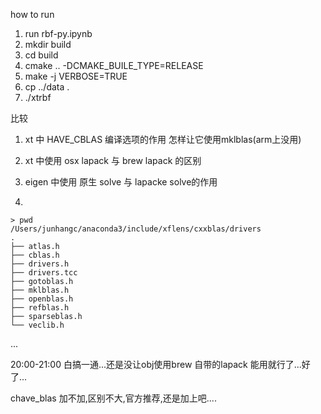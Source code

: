 how to run

1. run rbf-py.ipynb
2. mkdir build
3. cd build
4. cmake .. -DCMAKE_BUILE_TYPE=RELEASE
5. make -j VERBOSE=TRUE
6. cp ../data .
7. ./xtrbf



比较

1. xt 中 HAVE_CBLAS 编译选项的作用
怎样让它使用mklblas(arm上没用)
2. xt 中使用 osx lapack 与 brew lapack 的区别
3. eigen 中使用 原生 solve 与 lapacke solve的作用

3. 

```
> pwd
/Users/junhangc/anaconda3/include/xflens/cxxblas/drivers
.
├── atlas.h
├── cblas.h
├── drivers.h
├── drivers.tcc
├── gotoblas.h
├── mklblas.h
├── openblas.h
├── refblas.h
├── sparseblas.h
└── veclib.h
```
...


20:00-21:00 白搞一通...还是没让obj使用brew 自带的lapack
能用就行了...好了...

chave_blas 加不加,区别不大,官方推荐,还是加上吧....